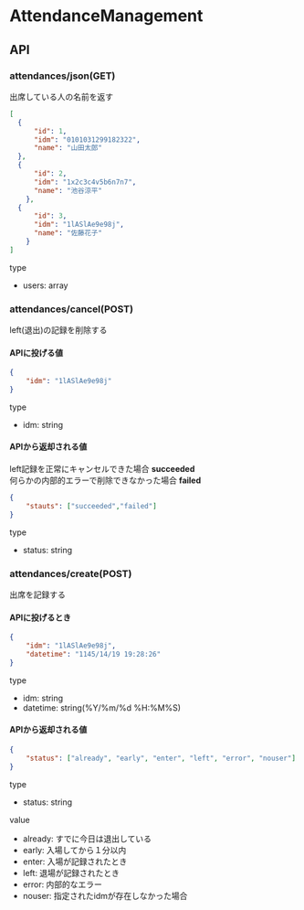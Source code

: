 # AttendanceManagement

## API

### attendances/json(GET)
出席している人の名前を返す

~~~json
[  
  {
      "id": 1,
      "idm": "0101031299182322",
      "name": "山田太郎"
  },
  {
      "id": 2,
      "idm": "1x2c3c4v5b6n7n7",
      "name": "池谷涼平"
    },
  {
      "id": 3,
      "idm": "1lASlAe9e98j",
      "name": "佐藤花子"
    }
]
~~~

type

- users: array

### attendances/cancel(POST)

left(退出)の記録を削除する

#### APIに投げる値

~~~json
{
    "idm": "1lASlAe9e98j"
}
~~~

type

- idm: string

#### APIから返却される値

left記録を正常にキャンセルできた場合 **succeeded**   
何らかの内部的エラーで削除できなかった場合 **failed**

~~~json
{
    "stauts": ["succeeded","failed"]
}
~~~

type

- status: string

### attendances/create(POST)

出席を記録する

#### APIに投げるとき

~~~json
{
    "idm": "1lASlAe9e98j",
    "datetime": "1145/14/19 19:28:26"
}
~~~

type

- idm: string
- datetime: string(%Y/%m/%d %H:%M%S)

#### APIから返却される値

~~~json
{
    "status": ["already", "early", "enter", "left", "error", "nouser"]
}
~~~

type

- status: string

value

- already: すでに今日は退出している
- early: 入場してから１分以内
- enter: 入場が記録されたとき
- left: 退場が記録されたとき
- error: 内部的なエラー
- nouser: 指定されたidmが存在しなかった場合
